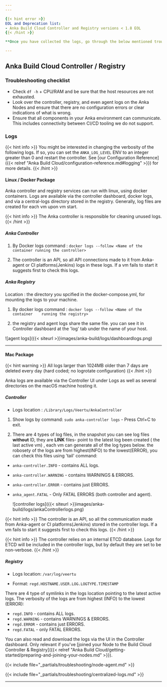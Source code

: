 ```yaml
---
---

{{< hint error >}}
EOL and Deprecation list:
- Anka Build Cloud Controller and Registry versions < 1.8 EOL
{{< /hint >}}

**Once you have collected the logs, go through the below mentioned troubleshooting steps and then contact support.**

---
```


## Anka Build Cloud Controller / Registry

### Troubleshooting checklist

- Check `df -h` + CPU/RAM and be sure that the host resources are not exhausted.
- Look over the controller, registry, and even agent logs on the Anka Nodes and ensure that there are no configuration errors or clear indications of what is wrong.
- Ensure that all components in your Anka environment can communicate. This includes connectivity between CI/CD tooling we do not support.

### Logs

{{< hint info >}}
You might be interested in changing the verbosity of the following logs. If so, you can set the `ANKA_LOG_LEVEL` ENV to an integer greater than 0 and restart the controller. See [our Configuration Reference]({{< relref "Anka Build Cloud/configuration-reference.md#logging" >}}) for more details.
{{< /hint >}}

#### Linux / Docker Package

Anka controller and registry services can run with linux, using docker containers. Logs are available via the controller dashboard, docker logs, and via a central-logs directory stored in the registry. Generally, log files are created for each vm upon vm start.

{{< hint info >}}
The Anka controller is responsible for cleaning unused logs.
{{< /hint >}}

##### Anka Controller

1. By Docker logs command : `docker logs --follow <Name of the container running the controller> ` 
 
2. The controller is an API, so all API connections made to it from Anka-agent or CI platforms(Jenkins) logs  in these logs. If a vm fails to start it suggests first to check this logs.

##### Anka Registry

Location : the directory you spcified in the docker-compose.yml, for mounting the logs to your machine. 

1. By docker logs command : `docker logs --follow <Name of the container    running the registry> `

2. the registry and agent logs share the same file. you can see it in Controller dashboard at the 'log' tab under the name of your host.

![agent logs]({{< siteurl >}}images/anka-build/logs/dashboardlogs.png)

----

#### Mac Package

{{< hint warning >}}
All logs larger than 1024MB older than 7 days are deleted every day (hard coded; no logrotate configuration)
{{< /hint >}}

Anka logs are available via the Controller UI under Logs as well as several directories on the macOS machine hosting it.

##### Controller

- Logs location : `/Library/Logs/Veertu/AnkaController`

1. Show logs by command: `sudo anka-controller logs` - Press Ctrl+C to exit.

2. There are 4 types of log files, in the snapshot you can see log files **without** ID, they are **LINK** files- point to the latest log been created ( the last active vm) , each vm can generate all of the log types below. the robosety of the logs are from highest(INFO) to the lowest(ERROR), you can check this files using 'tail' command:

- `anka-controller.INFO` - contains ALL logs.
- `anka-controller.WARNING` - contains WARNINGS & ERRORS.
- `anka-controller.ERROR` - contains just ERRORS.
- `anka_agent.FATAL` - Only FATAL ERRORS (both controller and agent).

  ![controller logs]({{< siteurl >}}images/anka-build/logs/ankaControllerlogs.png)

{{< hint info >}}
The controller is an API, so all the communication made from Anka-agent or CI platforms(Jenkins) stored in the controller logs. If a vm fails to start it suggests first to check this logs.
{{< /hint >}}

{{< hint info >}}
The controller relies on an internal ETCD database. Logs for ETCD will be included in the controller logs, but by default they are set to be non-verbose.
{{< /hint >}}

##### Registry

- Logs location: `/var/log/veertu`

- Format: `regd.HOSTNAME.USER.LOG.LOGTYPE.TIMESTAMP`

There are 4 type of symlinks in the logs location pointing to the latest active logs. The verbosity of the logs are from highest (INFO) to the lowest (ERROR):

- `regd.INFO` - contains ALL logs.
- `regd.WARNING` - contains WARNINGS & ERRORS.
- `regd.ERROR` - contains just ERRORS.
- `regd.FATAL` - only FATAL ERRORS.

You can also read and download the logs via the UI in the Controller dashboard. Only relevant if you've [joined your Node to the Build Cloud Controller & Registry]({{< relref "Anka Build Cloud/getting-started/preparing-and-joining-your-nodes.md" >}}).

{{< include file="_partials/troubleshooting/node-agent.md" >}}

{{< include file="_partials/troubleshooting/centralized-logs.md" >}}

---

